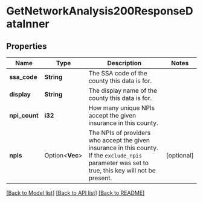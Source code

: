 # GetNetworkAnalysis200ResponseDataInner

## Properties

Name | Type | Description | Notes
------------ | ------------- | ------------- | -------------
**ssa_code** | **String** | The SSA code of the county this data is for. | 
**display** | **String** | The display name of the county this data is for. | 
**npi_count** | **i32** | How many unique NPIs accept the given insurance in this county. | 
**npis** | Option<**Vec<String>**> | The NPIs of providers who accept the given insurance in this county.  If the `exclude_npis` parameter was set to true, this key will not be present. | [optional]

[[Back to Model list]](../README.md#documentation-for-models) [[Back to API list]](../README.md#documentation-for-api-endpoints) [[Back to README]](../README.md)


